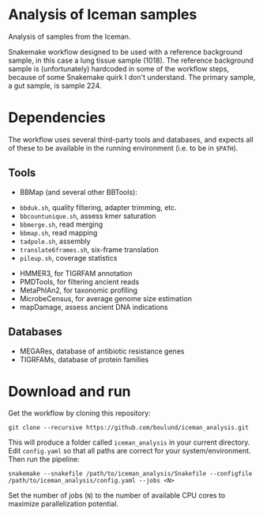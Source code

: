 # Analysis of Iceman samples
Analysis of samples from the Iceman.

Snakemake workflow designed to be used with a reference background sample, in
this case a lung tissue sample (1018). The reference background sample is 
(unfortunately) hardcoded in some of the workflow steps, because of some Snakemake
quirk I don't understand. The primary sample, a gut sample, is sample 224.

# Dependencies
The workflow uses several third-party tools and databases, and expects all of
these to be available in the running environment (i.e. to be in `$PATH`).

## Tools
* BBMap (and several other BBTools):
 - `bbduk.sh`, quality filtering, adapter trimming, etc.
 - `bbcountunique.sh`, assess kmer saturation
 - `bbmerge.sh`, read merging
 - `bbmap.sh`, read mapping
 - `tadpole.sh`, assembly
 - `translate6frames.sh`, six-frame translation
 - `pileup.sh`, coverage statistics
* HMMER3, for TIGRFAM annotation
* PMDTools, for filtering ancient reads
* MetaPhlAn2, for taxonomic profiling
* MicrobeCensus, for average genome size estimation
* mapDamage, assess ancient DNA indications

## Databases
* MEGARes, database of antibiotic resistance genes
* TIGRFAMs, database of protein families 

# Download and run
Get the workflow by cloning this repository:

```
git clone --recursive https://github.com/boulund/iceman_analysis.git
```

This will produce a folder called `iceman_analysis` in your current directory. Edit `config.yaml` so that
all paths are correct for your system/environment. Then run the pipeline:

```
snakemake --snakefile /path/to/iceman_analysis/Snakefile --configfile /path/to/iceman_analysis/config.yaml --jobs <N> 
```

Set the number of jobs (`N`) to the number of available CPU cores to maximize parallelization potential. 

